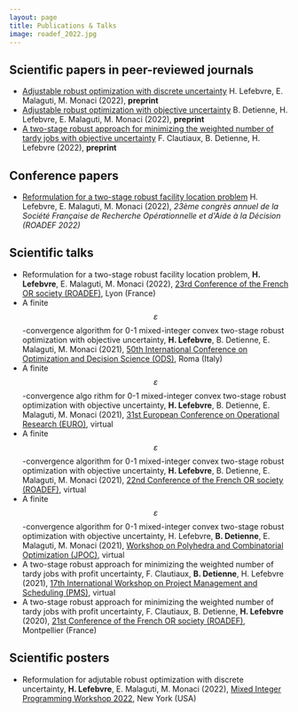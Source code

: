 ```yaml
---
layout: page
title: Publications & Talks
image: roadef_2022.jpg
---
```


## Scientific papers in peer-reviewed journals

- [Adjustable robust optimization with discrete uncertainty](https://www.researchgate.net/publication/356537304_Adaptive_robust_optimization_with_discrete_uncertainty) H. Lefebvre, E. Malaguti, M. Monaci (2022), **preprint**
- [Adjustable robust optimization with objective uncertainty](https://www.researchgate.net/publication/354986560_Adaptive_robust_optimization_with_objective_uncertainty) B. Detienne, H. Lefebvre, E. Malaguti, M. Monaci (2022), **preprint**
- [A two-stage robust approach for minimizing the weighted number of tardy jobs with objective uncertainty](https://www.researchgate.net/publication/343163251_A_two-stage_robust_approach_for_the_weighted_number_of_tardy_jobs_with_objective_uncertainty) F. Clautiaux, B. Detienne, H. Lefebvre (2022), **preprint**

## Conference papers

- [Reformulation for a two-stage robust facility location problem](https://hal.archives-ouvertes.fr/hal-03596230/document) H. Lefebvre, E. Malaguti, M. Monaci (2022), _23ème congrès annuel de la Société Française de Recherche Opérationnelle et d'Aide à la Décision (ROADEF 2022)_

## Scientific talks

- Reformulation for a two-stage robust facility location problem, __H. Lefebvre__, E. Malaguti, M. Monaci (2022), [23rd Conference of the French OR society (ROADEF)](https://roadef2022.sciencesconf.org/), Lyon (France)
- A finite $$\varepsilon$$-convergence algorithm for 0-1 mixed-integer convex two-stage robust optimization with objective uncertainty, __H. Lefebvre__, B. Detienne, E. Malaguti, M. Monaci (2021), [50th International Conference on Optimization and Decision Science (ODS)](https://euro2022espoo.com/),
Roma (Italy)
- A finite $$\varepsilon$$-convergence algo
rithm for 0-1 mixed-integer convex two-stage robust optimization with objective uncertainty, __H. Lefebvre__, B. Detienne, E. Malaguti, M. Monaci (2021), [31st European Conference on Operational Research (EURO)](https://euro2021athens.com/), virtual
- A finite $$\varepsilon$$-convergence algorithm for 0-1 mixed-integer convex two-stage robust optimization with objective uncertainty, __H. Lefebvre__, B. Detienne, E. Malaguti, M. Monaci (2021), [22nd Conference of the French OR society (ROADEF)](https://roadef2021.sciencesconf.org/), virtual
- A finite $$\varepsilon$$-convergence algorithm for 0-1 mixed-integer convex two-stage robust optimization with objective uncertainty, H. Lefebvre, __B. Detienne__, E. Malaguti, M. Monaci (2021), [Workshop on Polyhedra and Combinatorial Optimization (JPOC)](https://www.lamsade.dauphine.fr/~poc/jpoc12/programme.php), virtual
- A two-stage robust approach for minimizing the weighted number of tardy jobs with profit uncertainty, F. Clautiaux, __B. Detienne__, H. Lefebvre (2021), [17th International Workshop on Project Management and Scheduling (PMS)](https://pms2020.sciencesconf.org/), virtual
- A two-stage robust approach for minimizing the weighted number of tardy jobs with profit uncertainty, F. Clautiaux, B. Detienne, __H. Lefebvre__ (2020), [21st Conference of the French OR society (ROADEF)](https://roadef2020.sciencesconf.org/), Montpellier (France)

## Scientific posters

- Reformulation for adjutable robust optimization with discrete uncertainty, __H. Lefebvre__, E. Malaguti, M. Monaci (2022), [Mixed Integer Programming Workshop 2022](https://www.mixedinteger.org/2022/), New York (USA)